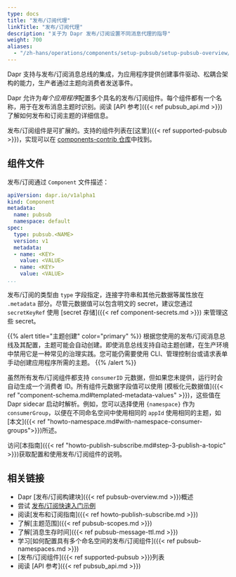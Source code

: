 ```yaml
---
type: docs
title: "发布/订阅代理"
linkTitle: "发布/订阅代理"
description: "关于为 Dapr 发布/订阅设置不同消息代理的指导"
weight: 700
aliases:
  - "/zh-hans/operations/components/setup-pubsub/setup-pubsub-overview/"
---
```


Dapr 支持与发布/订阅消息总线的集成，为应用程序提供创建事件驱动、松耦合架构的能力，生产者通过主题向消费者发送事件。

Dapr 允许为*每个应用程序*配置多个具名的发布/订阅组件。每个组件都有一个名称，用于在发布消息主题时识别。阅读 [API 参考]({{< ref pubsub_api.md >}}) 了解如何发布和订阅主题的详细信息。

发布/订阅组件是可扩展的。支持的组件列表在[这里]({{< ref supported-pubsub >}})，实现可以在 [components-contrib 仓库](https://github.com/dapr/components-contrib)中找到。

## 组件文件

发布/订阅通过 `Component` 文件描述：

```yaml
apiVersion: dapr.io/v1alpha1
kind: Component
metadata:
  name: pubsub
  namespace: default
spec:
  type: pubsub.<NAME>
  version: v1
  metadata:
  - name: <KEY>
    value: <VALUE>
  - name: <KEY>
    value: <VALUE>
...
```

发布/订阅的类型由 `type` 字段指定，连接字符串和其他元数据等属性放在 `.metadata` 部分。尽管元数据值可以包含明文的 secret，建议您通过 `secretKeyRef` 使用 [secret 存储]({{< ref component-secrets.md >}}) 来管理这些 secret。

{{% alert title="主题创建" color="primary" %}}
根据您使用的发布/订阅消息总线及其配置，主题可能会自动创建。即使消息总线支持自动主题创建，在生产环境中禁用它是一种常见的治理实践。您可能仍需要使用 CLI、管理控制台或请求表单手动创建应用程序所需的主题。
{{% /alert %}}

虽然所有发布/订阅组件都支持 `consumerID` 元数据，但如果您未提供，运行时会自动生成一个消费者 ID。所有组件元数据字段值可以使用 [模板化元数据值]({{< ref "component-schema.md#templated-metadata-values" >}})，这些值在 Dapr sidecar 启动时解析。例如，您可以选择使用 `{namespace}` 作为 `consumerGroup`，以便在不同命名空间中使用相同的 `appId` 使用相同的主题，如[本文]({{< ref "howto-namespace.md#with-namespace-consumer-groups">}})所述。

访问[本指南]({{< ref "howto-publish-subscribe.md#step-3-publish-a-topic" >}})获取配置和使用发布/订阅组件的说明。

## 相关链接

- Dapr [发布/订阅构建块]({{< ref pubsub-overview.md >}})概述
- 尝试 [发布/订阅快速入门示例](https://github.com/dapr/quickstarts/tree/master/tutorials/pub-sub)
- 阅读[发布和订阅指南]({{< ref howto-publish-subscribe.md >}})
- 了解[主题范围]({{< ref pubsub-scopes.md >}})
- 了解[消息生存时间]({{< ref pubsub-message-ttl.md >}})
- 学习[如何配置具有多个命名空间的发布/订阅组件]({{< ref pubsub-namespaces.md >}})
- [发布/订阅组件]({{< ref supported-pubsub >}})列表
- 阅读 [API 参考]({{< ref pubsub_api.md >}})
